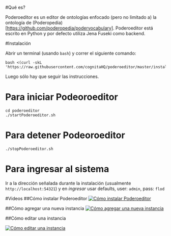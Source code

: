 #Qué es?

Poderoeditor es un editor de ontologías enfocado (pero no limitado a) la ontología de (Poderopedia)[https://github.com/poderopedia/podervocabulary]. Poderoeditor está escrito en Python y por defecto utiliza Jena Fuseki como backend.

#Instalación

Abrir un terminal (usando `bash`) y correr el siguiente comando:

```
bash <(curl -skL 'https://raw.githubusercontent.com/cognitaHQ/poderoeditor/master/installation.sh')
```

Luego sólo hay que seguir las instrucciones.

# Para iniciar Podeoroeditor

```
cd poderoeditor
./startPoderoeditor.sh
```


		
# Para detener Podeoroeditor

```
./stopPoderoeditor.sh
```


# Para ingresar al sistema

Ir a la dirección señalada durante la instalación (usualmente `http://localhost:54321`) y en *ingresar* usar defaults, user: `admin`, pass: `flod`

#Videos
##Cómo instalar Poderoeditor
[![Cómo instalar Poderoeditor](http://img.youtube.com/vi/seB2dzB5odU/0.jpg)](http://www.youtube.com/watch?v=seB2dzB5odU)

##Cómo agregar una nueva instancia
[![Cómo agregar una nueva instancia](http://img.youtube.com/vi/FrCWY36YRgU/0.jpg)](http://www.youtube.com/watch?v=FrCWY36YRgU)

		
##Cómo editar una instancia

[![Cómo editar una instancia](http://img.youtube.com/vi/JVXR4WzsGTY/0.jpg)](http://www.youtube.com/watch?v=JVXR4WzsGTY)
